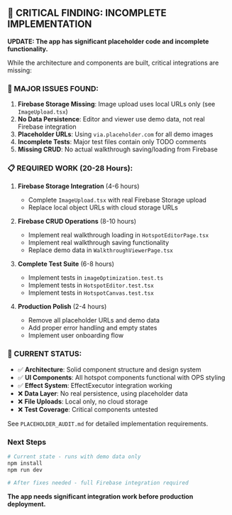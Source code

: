 ## 🚨 CRITICAL FINDING: INCOMPLETE IMPLEMENTATION

**UPDATE: The app has significant placeholder code and incomplete functionality.**

While the architecture and components are built, critical integrations are missing:

### 🔴 MAJOR ISSUES FOUND:
1. **Firebase Storage Missing**: Image upload uses local URLs only (see `ImageUpload.tsx`)
2. **No Data Persistence**: Editor and viewer use demo data, not real Firebase integration
3. **Placeholder URLs**: Using `via.placeholder.com` for all demo images
4. **Incomplete Tests**: Major test files contain only TODO comments
5. **Missing CRUD**: No actual walkthrough saving/loading from Firebase

### 📋 REQUIRED WORK (20-28 Hours):
1. **Firebase Storage Integration** (4-6 hours)
   - Complete `ImageUpload.tsx` with real Firebase Storage upload
   - Replace local object URLs with cloud storage URLs
   
2. **Firebase CRUD Operations** (8-10 hours)
   - Implement real walkthrough loading in `HotspotEditorPage.tsx`
   - Implement real walkthrough saving functionality
   - Replace demo data in `WalkthroughViewerPage.tsx`
   
3. **Complete Test Suite** (6-8 hours)
   - Implement tests in `imageOptimization.test.ts`
   - Implement tests in `HotspotEditor.test.tsx`  
   - Implement tests in `HotspotCanvas.test.tsx`
   
4. **Production Polish** (2-4 hours)
   - Remove all placeholder URLs and demo data
   - Add proper error handling and empty states
   - Implement user onboarding flow

### 🎯 CURRENT STATUS: 
- ✅ **Architecture**: Solid component structure and design system
- ✅ **UI Components**: All hotspot components functional with OPS styling
- ✅ **Effect System**: EffectExecutor integration working
- ❌ **Data Layer**: No real persistence, using placeholder data
- ❌ **File Uploads**: Local only, no cloud storage
- ❌ **Test Coverage**: Critical components untested

See `PLACEHOLDER_AUDIT.md` for detailed implementation requirements.

### Next Steps
```bash
# Current state - runs with demo data only
npm install
npm run dev

# After fixes needed - full Firebase integration required
```

**The app needs significant integration work before production deployment.**